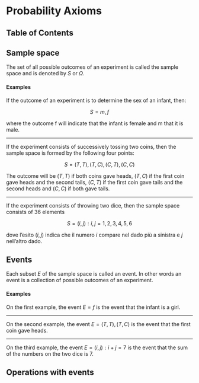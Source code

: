 # Probability Axioms

## Table of Contents

## Sample space 

The set of all possible outcomes of an experiment is called the sample space and is denoted by $S$ or $\Omega$.

#### Examples

If the outcome of an experiment is to determine the sex of an infant, then:

$$S = {m, f}$$

where the outcome f will indicate that the infant is female and m that it is male.

---

If the experiment consists of successively tossing two coins, then the sample space is formed by the following four points:

$$S = {(T,T),(T,C),(C,T),(C,C)}$$

The outcome will be $(T,T)$ if both coins gave heads, $(T,C)$ if the first coin gave heads and the second tails, $(C,T)$ if the first coin gave tails and the second heads and $(C,C)$ if both gave tails.

---

If the experiment consists of throwing two dice, then the sample space consists of 36 elements

$$S = {(i,j):i,j = 1,2,3,4,5,6}$$

dove l’esito $(i,j)$ indica che il numero $i$ compare nel dado più a sinistra e $j$ nell’altro dado.

## Events

Each subset $E$ of the sample space is called an event. In other words an event is a collection of possible outcomes of an experiment.

#### Examples

On the first example, the event $E = {f}$ is the event that the infant is a girl.

---

On the second example, the event $E = {(T,T),(T,C)}$ is the event that the first coin gave heads.

---

On the third example, the event $E = {(i,j):i+j = 7}$ is the event that the sum of the numbers on the two dice is 7.

## Operations with events